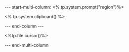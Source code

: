 --- start-multi-column: <% tp.system.prompt("region")%>

<% tp.system.clipboard() %>

\--- end-column ---

<%tp.file.cursor()%>

--- end-multi-column